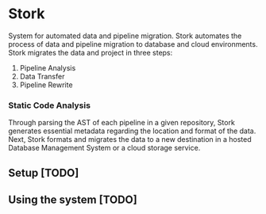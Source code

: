 # Stork

System for automated data and pipeline migration. Stork automates the process of data and pipeline migration to database and cloud environments.
Stork migrates the data and project in three steps:
1. Pipeline Analysis
2. Data Transfer
3. Pipeline Rewrite

### Static Code Analysis 

Through parsing the AST of each pipeline in a given repository, Stork generates essential metadata regarding the location and format of the data. Next, Stork formats and migrates the data to a new destination in a hosted Database Management System or a cloud storage service. 

## Setup [TODO]

## Using the system [TODO]
